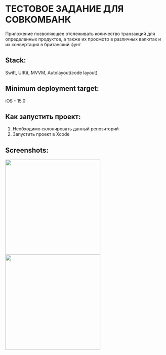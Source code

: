 # ТЕСТОВОЕ ЗАДАНИЕ ДЛЯ СОВКОМБАНК

Приложение позволяющее отслеживать количество транзакций для определенных продуктов,
а также их просмотр в различных валютах и их конвертация в британский фунт

## Stack:
Swift, UIKit, MVVM, Autolayout(code layout)

## Minimum deployment target:
iOS - 15.0

## Как запустить проект:
1. Необходимо склонировать данный репозиторий
2. Запустить проект в Xcode

## Screenshots:
<img src="https://github.com/user-attachments/assets/7a4e07e3-4b4e-4377-ae39-def1fa56daa4/" width="300" />
<img src="https://github.com/user-attachments/assets/e87f182f-bab4-4d01-9fb5-d5afc78649db/" width = "300" />

